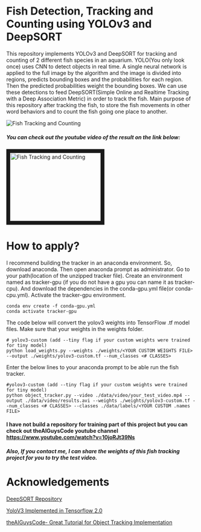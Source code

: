 # Fish Detection, Tracking and Counting using YOLOv3 and DeepSORT

  This repository implements YOLOv3 and DeepSORT for tracking and counting of 2 different fish species in an aquarium.
YOLO(You only look once) uses CNN to detect objects in real time. A single neural network is applied to the full image by the algorithm and the image is divided into regions, predicts bounding boxes and the probabilities for each region. Then the predicted probabilities weight the bounding boxes. We can use these detections to feed DeepSORT(Simple Online and Realtime Tracking with a Deep Association Metric) in order to track the fish. Main purpose of this repository after tracking the fish, to store the fish movements in other word behaviors and to count the fish going one place to another. <Enter>
  
![Fish Tracking and Counting](data/gifs/output14-gif.gif)

##### You can check out the youtube video of the result on the link below:
<a href="https://www.youtube.com/watch?v=Fu2W3UVwYIE
" target="_blank"><img src="http://img.youtube.com/vi/Fu2W3UVwYIE/0.jpg" 
alt="Fish Tracking and Counting" width="240" height="180" border="10" /></a>

# How to apply?
I recommend building the tracker in an anaconda environment. So, download anaconda. Then open anaconda prompt as administrator.
Go to your path(location of the unzipped tracker file). Create an environment named as tracker-gpu (if you do not have a gpu you can name it as tracker-cpu). And download the dependencies in the conda-gpu.yml file(or conda-cpu.yml). Activate the tracker-gpu environment.
```
conda env create -f conda-gpu.yml
conda activate tracker-gpu
```
The code below will convert the yolov3 weights into TensorFlow .tf model files. Make sure that your weights in the weights folder.
```
# yolov3-custom (add --tiny flag if your custom weights were trained for tiny model)
python load_weights.py --weights ./weights/<YOUR CUSTOM WEIGHTS FILE> --output ./weights/yolov3-custom.tf --num_classes <# CLASSES>
```
Enter the below lines to your anaconda prompt to be able run the fish tracker.
```
#yolov3-custom (add --tiny flag if your custom weights were trained for tiny model)
python object_tracker.py --video ./data/video/your_test_video.mp4 --output ./data/video/results.avi --weights ./weights/yolov3-custom.tf --num_classes <# CLASSES> --classes ./data/labels/<YOUR CUSTOM .names FILE>
```
#### I have not build a repository for training part of this project but you can check out theAIGuysCode youtube channel https://www.youtube.com/watch?v=10joRJt39Ns
##### Also, If you contact me, I can share the weights of this fish tracking project for you to try the test video.

# Acknowledgements

[DeepSORT Repository](https://github.com/nwojke/deep_sort) <Enter>
  
[YoloV3 Implemented in Tensorflow 2.0](https://github.com/zzh8829/yolov3-tf2) <Enter>
  
[theAIGuysCode- Great Tutorial for Object Tracking Implementation](https://github.com/theAIGuysCode/yolov3_deepsort) <Enter>
  
 
 
